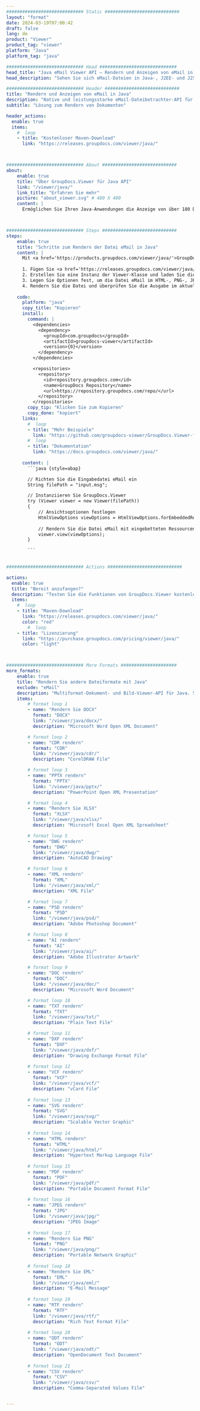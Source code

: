 ```yaml
---
############################# Static ############################
layout: "format"
date: 2024-03-19T07:00:42
draft: false
lang: de
product: "Viewer"
product_tag: "viewer"
platform: "Java"
platform_tag: "java"

############################# Head #############################
head_title: "Java eMail Viewer API – Rendern und Anzeigen von eMail in Java-Apps"
head_description: "Sehen Sie sich eMail-Dateien in Java-, J2EE- und J2SE-Anwendungen an. Unterstützt die Anzeige von über 180 Dokument- und Bilddateiformaten im HTML-, PDF- oder Bildmodus mit erweiterten Funktionen zur Verwaltung der Dokumentanzeigeoptionen."

############################# Header ############################
title: "Rendern und Anzeigen von eMail in Java" 
description: "Native und leistungsstarke eMail-Dateibetrachter-API für Java-, J2EE- und J2SE-basierte Anwendungen, die eine Vielzahl zusätzlicher Funktionen unterstützt, um das Erscheinungsbild des Ausgabedokumentformats anzupassen." 
subtitle: "Lösung zum Rendern von Dokumenten" 

header_actions:
  enable: true
  items:
    #  loop
    - title: "Kostenloser Maven-Download"
      link: "https://releases.groupdocs.com/viewer/java/"



############################# About ############################
about:
    enable: true
    title: "Über GroupDocs.Viewer für Java API"
    link: "/viewer/java/"
    link_title: "Erfahren Sie mehr"
    picture: "about_viewer.svg" # 480 X 400
    content: |
      Ermöglichen Sie Ihren Java-Anwendungen die Anzeige von über 180 Dateiformaten im HTML-, PDF- oder Bildmodus mit GroupDocs.Viewer für Java-APIs, ohne dass zusätzliche Software installiert werden muss; wie Microsoft Office, Apache Open Office, Adobe Acrobat Reader usw. Entwickler können problemlos alle gängigen Bilder und Dokumenttypen anzeigen, einschließlich Microsoft Office, OpenDocument, HTML, PDF, Archiv, Diagramme, Photoshop, AutoCAD und Programmiersprachenformate in den Java-Anwendungen mit schnelles und qualitativ hochwertiges Rendering.



############################# Steps ############################
steps:
    enable: true
    title: "Schritte zum Rendern der Datei eMail in Java" 
    content: |
      Mit <a href='https://products.groupdocs.com/viewer/java/'>GroupDocs.Viewer</a> können Sie eMail in wenigen Schritten in HTML, JPEG, PNG oder PDF rendern.
      
      1. Fügen Sie <a href='https://releases.groupdocs.com/viewer/java/'>GroupDocs.Viewer für Java</a> als Abhängigkeit zu Ihrem Projekt hinzu. 
      2. Erstellen Sie eine Instanz der Viewer-Klasse und laden Sie die Datei eMail mit dem vollständigen Pfad.  
      3. Legen Sie Optionen fest, um die Datei eMail im HTML-, PNG-, JPEG- oder PDF-Format zu rendern. 
      4. Rendern Sie die Datei und überprüfen Sie die Ausgabe im aktuellen Verzeichnis. 
   
    code:
      platform: "java"
      copy_title: "Kopieren"
      install:
        command: |
          <dependencies>
            <dependency>
              <groupId>com.groupdocs</groupId>
              <artifactId>groupdocs-viewer</artifactId>
              <version>{0}</version>
            </dependency>
          </dependencies>

          <repositories>
            <repository>
              <id>repository.groupdocs.com</id>
              <name>GroupDocs Repository</name>
              <url>https://repository.groupdocs.com/repo/</url>
            </repository>
          </repositories>
        copy_tip: "Klicken Sie zum Kopieren"
        copy_done: "kopiert"
      links:
        #  loop
        - title: "Mehr Beispiele"
          link: "https://github.com/groupdocs-viewer/GroupDocs.Viewer-for-Java"
        #  loop
        - title: "Dokumentation"
          link: "https://docs.groupdocs.com/viewer/java/"
          
      content: |
        ```java {style=abap}

        // Richten Sie die Eingabedatei eMail ein
        String filePath = "input.msg";

        // Instanziieren Sie GroupDocs.Viewer
        try (Viewer viewer = new Viewer(filePath))
        {
            // Ansichtsoptionen festlegen
            HtmlViewOptions viewOptions = HtmlViewOptions.forEmbeddedResources();
                
            // Rendern Sie die Datei eMail mit eingebetteten Ressourcen in HTML
            viewer.view(viewOptions);
        }

        ```
            

############################# Actions ############################

actions:
  enable: true
  title: "Bereit anzufangen?"
  description: "Testen Sie die Funktionen von GroupDocs.Viewer kostenlos oder fordern Sie eine Lizenz an"
  items:
    #  loop
    - title: "Maven-Download"
      link: "https://releases.groupdocs.com/viewer/java/"
      color: "red"
        #  loop
    - title: "Lizenzierung"
      link: "https://purchase.groupdocs.com/pricing/viewer/java/"
      color: "light"



############################# More Formats #####################
more_formats:
    enable: true
    title: "Rendern Sie andere Dateiformate mit Java"
    exclude: "eMail"
    description: "Multiformat-Dokument- und Bild-Viewer-API für Java. Sehen Sie sich unten einige der beliebtesten Dateiformate ohne externe Viewer an."
    items: 
        # format loop 1
        - name: "Rendern Sie DOCX"
          format: "DOCX"
          link: "/viewer/java/docx/"
          description: "Microsoft Word Open XML Document" 

        # format loop 2
        - name: "CDR rendern" 
          format: "CDR"
          link: "/viewer/java/cdr/"
          description: "CorelDRAW File" 

        # format loop 3
        - name: "PPTX rendern"
          format: "PPTX"
          link: "/viewer/java/pptx/"
          description: "PowerPoint Open XML Presentation" 

        # format loop 4
        - name: "Rendern Sie XLSX"
          format: "XLSX"
          link: "/viewer/java/xlsx/"
          description: "Microsoft Excel Open XML Spreadsheet" 

        # format loop 5
        - name: "DWG rendern"
          format: "DWG"
          link: "/viewer/java/dwg/"
          description: "AutoCAD Drawing"

        # format loop 6
        - name: "XML rendern"
          format: "XML"
          link: "/viewer/java/xml/"
          description: "XML File"

        # format loop 7
        - name: "PSD rendern"
          format: "PSD"
          link: "/viewer/java/psd/"
          description: "Adobe Photoshop Document"

        # format loop 8
        - name: "AI rendern"
          format: "AI"
          link: "/viewer/java/ai/"
          description: "Adobe Illustrator Artwork"

        # format loop 9
        - name: "DOC rendern"
          format: "DOC"
          link: "/viewer/java/doc/"
          description: "Microsoft Word Document" 

        # format loop 10
        - name: "TXT rendern" 
          format: "TXT"
          link: "/viewer/java/txt/"
          description: "Plain Text File" 

        # format loop 11
        - name: "DXF rendern" 
          format: "DXF"
          link: "/viewer/java/dxf/"
          description: "Drawing Exchange Format File"  
          
        # format loop 12
        - name: "VCF rendern"
          format: "VCF"
          link: "/viewer/java/vcf/"
          description: "vCard File"  
              
        # format loop 13
        - name: "SVG rendern"
          format: "SVG"
          link: "/viewer/java/svg/"
          description: "Scalable Vector Graphic" 
          
        # format loop 14
        - name: "HTML rendern"
          format: "HTML"
          link: "/viewer/java/html/"
          description: "Hypertext Markup Language File" 
          
        # format loop 15
        - name: "PDF rendern"
          format: "PDF"
          link: "/viewer/java/pdf/"
          description: "Portable Document Format File"
          
        # format loop 16
        - name: "JPEG rendern"
          format: "JPG"
          link: "/viewer/java/jpg/"
          description: "JPEG Image"
          
        # format loop 17
        - name: "Rendern Sie PNG"
          format: "PNG"
          link: "/viewer/java/png/"
          description: "Portable Network Graphic" 
          
        # format loop 18
        - name: "Rendern Sie EML"
          format: "EML"
          link: "/viewer/java/eml/"
          description: "E-Mail Message" 
          
        # format loop 19
        - name: "RTF rendern"
          format: "RTF"
          link: "/viewer/java/rtf/"
          description: "Rich Text Format File" 
          
        # format loop 20
        - name: "ODT rendern"
          format: "ODT"
          link: "/viewer/java/odt/"
          description: "OpenDocument Text Document" 
          
        # format loop 21
        - name: "CSV rendern"
          format: "CSV"
          link: "/viewer/java/csv/"
          description: "Comma-Separated Values File" 


---
```

